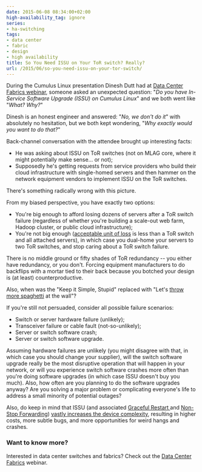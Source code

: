 ```yaml
---
date: 2015-06-08 08:34:00+02:00
high-availability_tag: ignore
series:
- ha-switching
tags:
- data center
- fabric
- design
- high availability
title: So You Need ISSU on Your ToR switch? Really?
url: /2015/06/so-you-need-issu-on-your-tor-switch/
---
```

During the Cumulus Linux presentation Dinesh Dutt had at [Data Center Fabrics webinar](http://www.ipspace.net/Data_Center_Fabrics), someone asked an unexpected question: "*Do you have In-Service Software Upgrade (ISSU) on Cumulus Linux*" and we both went like "*What? Why?*"

Dinesh is an honest engineer and answered: "*No, we don't do it*" with absolutely no hesitation, but we both kept wondering, "*Why exactly would you want to do that?*"
<!--more-->
Back-channel conversation with the attendee brought up interesting facts:

-   He was asking about ISSU on ToR switches (not on MLAG core, where it might potentially make sense... or not);
-   Supposedly he's getting requests from service providers who build their cloud infrastructure with single-homed servers and then hammer on the network equipment vendors to implement ISSU on the ToR switches.

There's something radically wrong with this picture.

From my biased perspective, you have exactly two options:

-   You're big enough to afford losing dozens of servers after a ToR switch failure (regardless of whether you're building a scale-out web farm, Hadoop cluster, or public cloud infrastructure);
-   You're not big enough ([acceptable unit of loss](http://kontrolissues.net/2015/03/27/sometimes-size-matters-im-sorry-but-youre-just-not-big-enough/) is less than a ToR switch and all attached servers), in which case you dual-home your servers to two ToR switches, and stop caring about a ToR switch failure.

There is no middle ground or fifty shades of ToR redundancy -- you either have redundancy, or you don't. Forcing equipment manufacturers to do backflips with a mortar tied to their back because you botched your design is (at least) counterproductive.

Also, when was the "Keep it Simple, Stupid" replaced with "Let's [throw more spaghetti](/2013/06/network-virtualization-and-spaghetti/) at the wall"?

If you're still not persuaded, consider all possible failure scenarios:

-   Switch or server hardware failure (unlikely);
-   Transceiver failure or cable fault (not-so-unlikely);
-   Server or switch software crash;
-   Server or switch software upgrade.

Assuming hardware failures are unlikely (you might disagree with that, in which case you should change your supplier), will the switch software upgrade really be the most disruptive operation that will happen in your network, or will you experience switch software crashes more often than you're doing software upgrades (in which case ISSU doesn't buy you much). Also, how often are you planning to do the software upgrades anyway? Are you solving a major problem or complicating everyone's life to address a small minority of potential outages?

Also, do keep in mind that ISSU (and associated [Graceful Restart ](/2021/09/graceful-restart/)and [Non-Stop Forwarding](/2021/09/non-stop-forwarding/)) [vastly increases the device complexity](/2014/04/should-we-use-redundant-supervisors/), resulting in higher costs, more subtle bugs, and more opportunities for weird hangs and crashes.

### Want to know more?

Interested in data center switches and fabrics? Check out the [Data Center Fabrics](http://www.ipspace.net/Data_Center_Fabrics) webinar.

